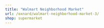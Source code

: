 ```yaml
---
title: "Walmart Neighborhood Market"
url: /oxnard/walmart-neighborhood-market-3/
shop: supermarket
---
```

